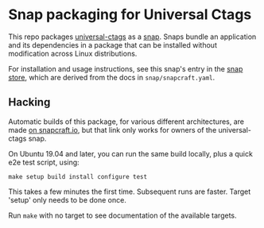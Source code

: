Snap packaging for Universal Ctags
==================================

This repo packages [universal-ctags](https://ctags.io/) as a [snap](https://snapcraft.io/docs).
Snaps bundle an application and its dependencies in a package that can be
installed without modification across Linux distributions.

For installation and usage instructions, see this snap's entry in the
[snap store](https://snapcraft.io/universal-ctags),
which are derived from the docs in `snap/snapcraft.yaml`.

Hacking
-------

Automatic builds of this package, for various different architectures,
are made [on snapcraft.io](https://snapcraft.io/universal-ctags/builds),
but that link only works for owners of the universal-ctags snap.

On Ubuntu 19.04 and later, you can run the same build locally, plus a quick
e2e test script, using:

    make setup build install configure test

This takes a few minutes the first time. Subsequent runs are faster.
Target 'setup' only needs to be done once.

Run `make` with no target to see documentation of the available targets.

